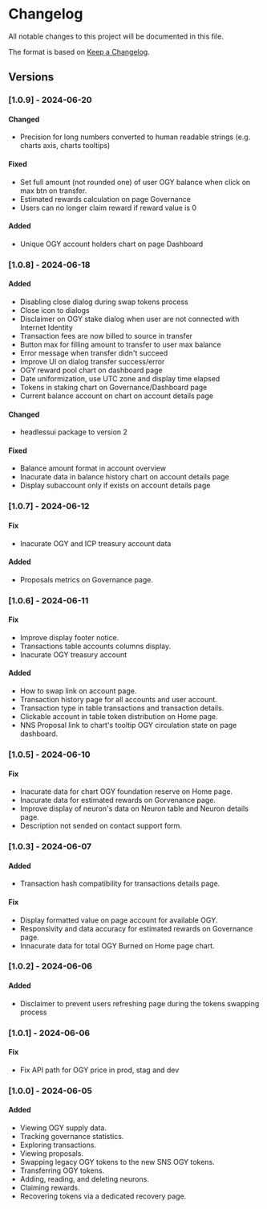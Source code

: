 # Changelog

All notable changes to this project will be documented in this file.

The format is based on [Keep a Changelog](https://keepachangelog.com/en/1.0.0/).

## Versions

### [1.0.9] - 2024-06-20

#### Changed

- Precision for long numbers converted to human readable strings (e.g. charts axis, charts tooltips)

#### Fixed

- Set full amount (not rounded one) of user OGY balance when click on max btn on transfer.
- Estimated rewards calculation on page Governance
- Users can no longer claim reward if reward value is 0

#### Added

- Unique OGY account holders chart on page Dashboard

### [1.0.8] - 2024-06-18

#### Added

- Disabling close dialog during swap tokens process
- Close icon to dialogs
- Disclaimer on OGY stake dialog when user are not connected with Internet Identity
- Transaction fees are now billed to source in transfer
- Button max for filling amount to transfer to user max balance
- Error message when transfer didn't succeed
- Improve UI on dialog transfer success/error
- OGY reward pool chart on dashboard page
- Date uniformization, use UTC zone and display time elapsed
- Tokens in staking chart on Governance/Dashboard page
- Current balance account on chart on account details page

#### Changed

- headlessui package to version 2

#### Fixed

- Balance amount format in account overview
- Inacurate data in balance history chart on account details page
- Display subaccount only if exists on account details page

### [1.0.7] - 2024-06-12

#### Fix

- Inacurate OGY and ICP treasury account data

#### Added

- Proposals metrics on Governance page.

### [1.0.6] - 2024-06-11

#### Fix

- Improve display footer notice.
- Transactions table accounts columns display.
- Inacurate OGY treasury account

#### Added

- How to swap link on account page.
- Transaction history page for all accounts and user account.
- Transaction type in table transactions and transaction details.
- Clickable account in table token distribution on Home page.
- NNS Proposal link to chart's tooltip OGY circulation state on page dashboard.

### [1.0.5] - 2024-06-10

#### Fix

- Inacurate data for chart OGY foundation reserve on Home page.
- Inacurate data for estimated rewards on Gorvenance page.
- Improve display of neuron's data on Neuron table and Neuron details page.
- Description not sended on contact support form.

### [1.0.3] - 2024-06-07

#### Added

- Transaction hash compatibility for transactions details page.

#### Fix

- Display formatted value on page account for available OGY.
- Responsivity and data accuracy for estimated rewards on Governance page.
- Innacurate data for total OGY Burned on Home page chart.

### [1.0.2] - 2024-06-06

#### Added

- Disclaimer to prevent users refreshing page during the tokens swapping process

### [1.0.1] - 2024-06-06

#### Fix

- Fix API path for OGY price in prod, stag and dev

### [1.0.0] - 2024-06-05

#### Added

- Viewing OGY supply data.
- Tracking governance statistics.
- Exploring transactions.
- Viewing proposals.
- Swapping legacy OGY tokens to the new SNS OGY tokens.
- Transferring OGY tokens.
- Adding, reading, and deleting neurons.
- Claiming rewards.
- Recovering tokens via a dedicated recovery page.

